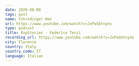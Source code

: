 ```yaml
---
date: 2020-08-08
tags: post
name: Schrodinger Hat
url: https://www.youtube.com/watch?v=JxPaSbtnyns
type: podcast
title: ExpStories - Federico Terzi
recording_url: https://www.youtube.com/watch?v=JxPaSbtnyns
city: Florence
country: Italy
country_code: IT
language: Italian
---
```

